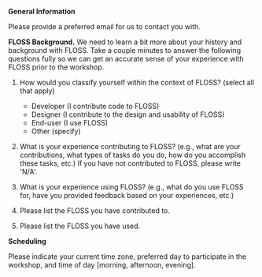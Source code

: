 
**General Information**

Please provide a preferred email for us to contact you with. 

**FLOSS Background.** We need to learn a bit more about your history and background with FLOSS. Take a couple minutes to answer the following questions fully so we can get an accurate sense of your experience with FLOSS prior to the workshop.
1. How would you classify yourself within the context of FLOSS? (select all that apply)
   * Developer (I contribute code to FLOSS)
   * Designer (I contribute to the design and usability of FLOSS)
   * End-user (I use FLOSS)
   * Other (specify)

2. What is your experience contributing to FLOSS? (e.g., what are your contributions, what types of tasks do you do, how do you accomplish these tasks, etc.) If you have not contributed to FLOSS, please write 'N/A'.
3. What is your experience using FLOSS? (e.g., what do you use FLOSS for, have you provided feedback based on your experiences, etc.)
4. Please list the FLOSS you have contributed to.
5. Please list the FLOSS you have used.


**Scheduling**

Please indicate your current time zone, preferred day to participate in the workshop, and time of day [morning, afternoon, evening].
